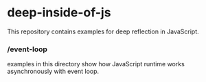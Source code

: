 # deep-inside-of-js

This repository contains examples for deep reflection in JavaScript.

### /event-loop 
examples in this directory show how JavaScript runtime works asynchronously with event loop.
